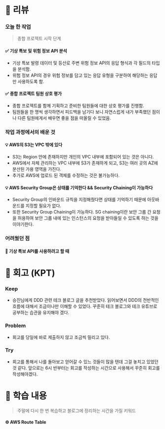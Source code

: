# 📌 리뷰 
### 오늘 한 작업
> 종합 프로젝트 시작 단계

#### ✅ 기상 특보 및 위험 정보 API 분석
- 기상 특보 발령 데이터 및 등산로 주변 위험 정보 API의 응답 형식과 각 필드의 타입을 분석함.
- 위험 정보 API의 경우 위험 정보를 담고 있는 응답 유형을 구분하여 해당하는 응답만 사용하도록 함.

#### ✅ 종합 프로젝트 팀원 상호 평가
- 종합 프로젝트를 함께 기획하고 준비한 팀원들에 대한 상호 평가를 진행함.
- 팀원들을 한 명씩 생각하면서 피드백을 남기다 보니 자연스럽게 내가 부족했던 점이나 다른 팀원에게서 배우면 좋을 점을 떠올릴 수 있었음.

### 작업 과정에서의 배운 것
#### 💡 AWS의 S3는 VPC 밖에 있다
- S3는 Region 안에 존재하지만 개인의 VPC 내부에 포함되어 있는 것은 아니다.
- AWS에서 자체 관리하는 VPC 내부에 S3가 존재하게 되고, S3는 여러 곳의 AZ에 분산된 가용 영역을 가진다.
- 추가로 AWS에 업로드 된 객체를 수정하는 것은 불가능하다.

#### 💡 AWS Security Group은 상태를 기억한다 && Security Chaining이 가능하다
- Security Group의 인바운드 규칙을 지정해줬다면 상태를 기억하기 때문에 아웃바운드를 지정할 필요가 없다.
- 또한 Security Group Chaining이 가능하다. SG chaining이란 보안 그룹 간 요청을 허용하여 보안 그룹 내에 있는 인스턴스의 요청을 받아들일 수 있도록 하는 것을 이야기한다.

### 어려웠던 점
#### 🥊 기상 특보 API를 사용하려고 할 때 

# 📌 회고 (KPT)
### Keep
- 승진님에게 DDD 관련 테크 블로그 글을 추천받았다. 읽어보면서 DDD의 전반적인 흐름에 대해서 조금이나만 이해할 수 있었다. 꾸준히 테크 블로그와 테크 유튜브로 공부하는 습관을 유지해야 겠다.

### Problem
- 회고를 당일에 바로 제출하지 않고 조금씩 밀리고 있다.

### Try
- 회고를 통해서 나를 돌아보고 얻어갈 수 있느 것들이 많을 텐데 그걸 놓치고 있었던 것 같다. 앞으로는 6시 반부터는 회고를 작성하는 시간으로 사용해서 꾸준히 회고를 작성해야겠다.

# 📌 학습 내용
> 주말에 다시 한 번 복습하고 블로그에 정리하는 시간을 가질 키워드
#### ⚙️ AWS Route Table
